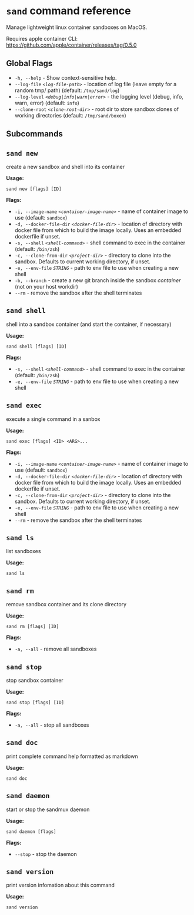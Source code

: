 # `sand` command reference

Manage lightweight linux container sandboxes on MacOS.

Requires apple container CLI: https://github.com/apple/container/releases/tag/0.5.0

## Global Flags

- `-h, --help` - Show context-sensitive help.
- `--log-file` _`<log-file-path>`_ - location of log file (leave empty for a random tmp/ path) (default: `/tmp/sand/log`)
- `--log-level` _`<debug|info|warn|error>`_ - the logging level (debug, info, warn, error) (default: `info`)
- `--clone-root` _`<clone-root-dir>`_ - root dir to store sandbox clones of working directories (default: `/tmp/sand/boxen`)

## Subcommands

## `sand new`

create a new sandbox and shell into its container

**Usage:**

```
sand new [flags] [ID]
```

**Flags:**

- `-i, --image-name` _`<container-image-name>`_ - name of container image to use (default: `sandbox`)
- `-d, --docker-file-dir` _`<docker-file-dir>`_ - location of directory with docker file from which to build the image locally. Uses an embedded dockerfile if unset.
- `-s, --shell` _`<shell-command>`_ - shell command to exec in the container (default: `/bin/zsh`)
- `-c, --clone-from-dir` _`<project-dir>`_ - directory to clone into the sandbox. Defaults to current working directory, if unset.
- `-e, --env-file` _`STRING`_ - path to env file to use when creating a new shell
- `-b, --branch` - create a new git branch inside the sandbox _container_ (not on your host workdir)
- `--rm` - remove the sandbox after the shell terminates

## `sand shell`

shell into a sandbox container (and start the container, if necessary)

**Usage:**

```
sand shell [flags] [ID]
```

**Flags:**

- `-s, --shell` _`<shell-command>`_ - shell command to exec in the container (default: `/bin/zsh`)
- `-e, --env-file` _`STRING`_ - path to env file to use when creating a new shell

## `sand exec`

execute a single command in a sanbox

**Usage:**

```
sand exec [flags] <ID> <ARG>...
```

**Flags:**

- `-i, --image-name` _`<container-image-name>`_ - name of container image to use (default: `sandbox`)
- `-d, --docker-file-dir` _`<docker-file-dir>`_ - location of directory with docker file from which to build the image locally. Uses an embedded dockerfile if unset.
- `-c, --clone-from-dir` _`<project-dir>`_ - directory to clone into the sandbox. Defaults to current working directory, if unset.
- `-e, --env-file` _`STRING`_ - path to env file to use when creating a new shell
- `--rm` - remove the sandbox after the shell terminates

## `sand ls`

list sandboxes

**Usage:**

```
sand ls
```

## `sand rm`

remove sandbox container and its clone directory

**Usage:**

```
sand rm [flags] [ID]
```

**Flags:**

- `-a, --all` - remove all sandboxes

## `sand stop`

stop sandbox container

**Usage:**

```
sand stop [flags] [ID]
```

**Flags:**

- `-a, --all` - stop all sandboxes

## `sand doc`

print complete command help formatted as markdown

**Usage:**

```
sand doc
```

## `sand daemon`

start or stop the sandmux daemon

**Usage:**

```
sand daemon [flags]
```

**Flags:**

- `--stop` - stop the daemon

## `sand version`

print version infomation about this command

**Usage:**

```
sand version
```

